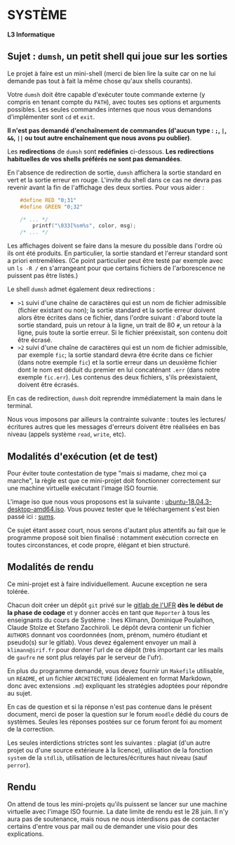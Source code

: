 SYSTÈME
=======

**L3 Informatique**


## Sujet : `dumsh`, un petit shell qui joue sur les sorties

Le projet à faire est un mini-shell (merci de bien lire la suite car
on ne lui demande pas tout à fait la même chose qu'aux shells
courants).

Votre `dumsh` doit être capable d'exécuter toute commande externe
(y compris en tenant compte du `PATH`), avec toutes ses options et
arguments possibles. Les seules commandes internes que nous vous demandons
d'implémenter sont `cd` et `exit`.

**Il n'est pas demandé d'enchaînement de
commandes (d'aucun type : `;`, `|`, `&&`, `||` ou tout autre
enchaînement que nous avons pu oublier)**.

Les **redirections** de `dumsh` sont **redéfinies**
ci-dessous. **Les redirections habituelles de vos shells préférés ne
sont pas demandées**.

En l'absence de redirection de sortie, `dumsh` affichera la sortie
standard en vert et la sortie erreur en rouge. L'invite du shell dans
ce cas ne devra pas revenir avant la fin de l'affichage des deux
sorties. Pour vous aider :

```C
    #define RED "0;31"
    #define GREEN "0;32"

    /* ... */
        printf("\033[%sm%s", color, msg);
    /* ... */
```

Les affichages doivent se faire dans la mesure du possible dans
l'ordre où ils ont été produits. En particulier, la sortie standard et
l'erreur standard sont a priori entremêlées. (Ce point particulier
peut être testé par exemple avec un `ls -R /` en s'arrangeant pour que
certains fichiers de l'arborescence ne puissent pas être listés.)

Le shell `dumsh` admet également deux redirections :

* `>1` suivi d'une chaîne de caractères qui est un nom de fichier
  admissible (fichier existant ou non); la sortie standard et la sortie
  erreur doivent alors être écrites dans ce fichier, dans l'ordre suivant
  : d'abord toute la sortie standard, puis un retour à la ligne, un trait
  de 80 `#`, un retour à la ligne, puis toute la sortie erreur. Si le
  fichier préexistait, son contenu doit être écrasé.
* `>2` suivi d'une chaîne de caractères qui est un nom de fichier
  admissible, par exemple `fic`; la sortie standard devra être écrite
  dans ce fichier (dans notre exemple `fic`) et la sortie erreur dans un
  deuxième fichier dont le nom est déduit du premier en lui concaténant
  `.err` (dans notre exemple `fic.err`). Les contenus des deux fichiers,
  s'ils préexistaient, doivent être écrasés.

En cas de redirection, `dumsh` doit reprendre immédiatement la main
dans le terminal.

Nous vous imposons par ailleurs la contrainte suivante : toutes les
lectures/écritures autres que les messages d'erreurs doivent être
réalisées en bas niveau (appels système `read`, `write`, etc).


## Modalités d'exécution (et de test)

Pour éviter toute contestation de type "mais si madame, chez moi ça
marche", la règle est que ce mini-projet doit fonctionner correctement
sur une machine virtuelle exécutant l'image ISO fournie.

L'image iso que nous vous proposons est la suivante :
[ubuntu-18.04.3-desktop-amd64.iso](http://releases.ubuntu.com/18.04.3/ubuntu-18.04.3-desktop-amd64.iso). Vous
pouvez tester que le téléchargement s'est bien passé ici :
[sums](http://releases.ubuntu.com/18.04.3/).

Ce sujet étant assez court, nous serons d'autant plus attentifs au fait
que le programme proposé soit bien finalisé : notamment exécution
correcte en toutes circonstances, et code propre, élégant et bien
structuré.


## Modalités de rendu

Ce mini-projet est à faire individuellement. Aucune exception ne sera
tolérée.

Chacun doit créer un dépôt `git` privé sur
le [gitlab de l'UFR](https://gaufre.informatique.univ-paris-diderot.fr/) **dès
le début de la phase de codage** et y donner accès en tant que `Reporter` à
tous les enseignants du cours de Système : Ines Klimann, Dominique Poulalhon,
Claude Stolze et Stefano Zacchiroli. Le dépôt devra contenir un fichier
`AUTHORS` donnant vos coordonnées (nom, prénom, numéro
étudiant et pseudo(s) sur le gitlab). Vous devez également envoyer un
mail à `klimann@irif.fr` pour donner l'url de ce dépôt (très important
car les mails de `gaufre` ne sont plus relayés par le serveur de l'ufr).

En plus du programme demandé, vous devez fournir un `Makefile`
utilisable, un `README`, et un fichier `ARCHITECTURE` (idéalement en
format Markdown, donc avec extensions `.md`) expliquant les stratégies
adoptées pour répondre au sujet.

En cas de question et si la réponse n'est pas contenue dans le présent
document, merci de poser la question sur le forum `moodle` dédié du
cours de systèmes. Seules les réponses postées sur ce forum feront foi
au moment de la correction.

Les seules interdictions strictes sont les suivantes : plagiat (d'un
autre projet ou d'une source extérieure à la licence), utilisation de
la fonction `system` de la `stdlib`, utilisation de lectures/écritures
haut niveau (sauf `perror`).


## Rendu

On attend de tous les mini-projets qu'ils puissent se lancer sur une
machine virtuelle avec l'image ISO fournie. La date limite de rendu
est le 28 juin. Il n'y aura pas de soutenance, mais nous ne nous
interdisons pas de contacter certains d'entre vous par mail ou de
demander une visio pour des explications.
